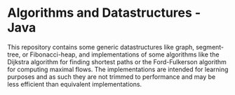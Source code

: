 # Algorithms and Datastructures -Java
This repository contains some generic datastructures like graph, segment-tree, or Fibonacci-heap, and implementations of some algorithms like the Dijkstra algorithm for finding shortest paths or the Ford-Fulkerson algorithm for computing maximal flows. The implementations are intended for learning purposes and as such they are not trimmed to performance and may be less efficient than equivalent implementations.
